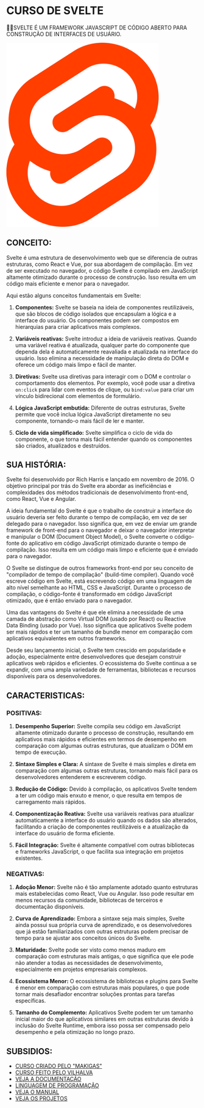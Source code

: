 # CURSO DE SVELTE
👨‍⚖️SVELTE É UM FRAMEWORK JAVASCRIPT DE CÓDIGO ABERTO PARA CONSTRUÇÃO DE INTERFACES DE USUÁRIO.

<img src="FOTO.png" align="center" width="400"> <br>

## CONCEITO:
Svelte é uma estrutura de desenvolvimento web que se diferencia de outras estruturas, como React e Vue, por sua abordagem de compilação. Em vez de ser executado no navegador, o código Svelte é compilado em JavaScript altamente otimizado durante o processo de construção. Isso resulta em um código mais eficiente e menor para o navegador.

Aqui estão alguns conceitos fundamentais em Svelte:

1. **Componentes:** Svelte se baseia na ideia de componentes reutilizáveis, que são blocos de código isolados que encapsulam a lógica e a interface do usuário. Os componentes podem ser compostos em hierarquias para criar aplicativos mais complexos.

2. **Variáveis reativas:** Svelte introduz a ideia de variáveis reativas. Quando uma variável reativa é atualizada, qualquer parte do componente que dependa dela é automaticamente reavaliada e atualizada na interface do usuário. Isso elimina a necessidade de manipulação direta do DOM e oferece um código mais limpo e fácil de manter.

3. **Diretivas:** Svelte usa diretivas para interagir com o DOM e controlar o comportamento dos elementos. Por exemplo, você pode usar a diretiva `on:click` para lidar com eventos de clique, ou `bind:value` para criar um vínculo bidirecional com elementos de formulário.

4. **Lógica JavaScript embutida:** Diferente de outras estruturas, Svelte permite que você inclua lógica JavaScript diretamente no seu componente, tornando-o mais fácil de ler e manter.

5. **Ciclo de vida simplificado:** Svelte simplifica o ciclo de vida do componente, o que torna mais fácil entender quando os componentes são criados, atualizados e destruídos.

## SUA HISTÓRIA:
Svelte foi desenvolvido por Rich Harris e lançado em novembro de 2016. O objetivo principal por trás do Svelte era abordar as ineficiências e complexidades dos métodos tradicionais de desenvolvimento front-end, como React, Vue e Angular.

A ideia fundamental do Svelte é que o trabalho de construir a interface do usuário deveria ser feito durante o tempo de compilação, em vez de ser delegado para o navegador. Isso significa que, em vez de enviar um grande framework de front-end para o navegador e deixar o navegador interpretar e manipular o DOM (Document Object Model), o Svelte converte o código-fonte do aplicativo em código JavaScript otimizado durante o tempo de compilação. Isso resulta em um código mais limpo e eficiente que é enviado para o navegador.

O Svelte se distingue de outros frameworks front-end por seu conceito de "compilador de tempo de compilação" (build-time compiler). Quando você escreve código em Svelte, está escrevendo código em uma linguagem de alto nível semelhante ao HTML, CSS e JavaScript. Durante o processo de compilação, o código-fonte é transformado em código JavaScript otimizado, que é então enviado para o navegador.

Uma das vantagens do Svelte é que ele elimina a necessidade de uma camada de abstração como Virtual DOM (usado por React) ou Reactive Data Binding (usado por Vue). Isso significa que aplicativos Svelte podem ser mais rápidos e ter um tamanho de bundle menor em comparação com aplicativos equivalentes em outros frameworks.

Desde seu lançamento inicial, o Svelte tem crescido em popularidade e adoção, especialmente entre desenvolvedores que desejam construir aplicativos web rápidos e eficientes. O ecossistema do Svelte continua a se expandir, com uma ampla variedade de ferramentas, bibliotecas e recursos disponíveis para os desenvolvedores.

## CARACTERISTICAS:
### POSITIVAS:
1. **Desempenho Superior:** Svelte compila seu código em JavaScript altamente otimizado durante o processo de construção, resultando em aplicativos mais rápidos e eficientes em termos de desempenho em comparação com algumas outras estruturas, que atualizam o DOM em tempo de execução.

2. **Sintaxe Simples e Clara:** A sintaxe de Svelte é mais simples e direta em comparação com algumas outras estruturas, tornando mais fácil para os desenvolvedores entenderem e escreverem código.

3. **Redução de Código:** Devido à compilação, os aplicativos Svelte tendem a ter um código mais enxuto e menor, o que resulta em tempos de carregamento mais rápidos.

4. **Componentização Reativa:** Svelte usa variáveis reativas para atualizar automaticamente a interface do usuário quando os dados são alterados, facilitando a criação de componentes reutilizáveis e a atualização da interface do usuário de forma eficiente.

5. **Fácil Integração:** Svelte é altamente compatível com outras bibliotecas e frameworks JavaScript, o que facilita sua integração em projetos existentes.

### NEGATIVAS:
1. **Adoção Menor:** Svelte não é tão amplamente adotado quanto estruturas mais estabelecidas como React, Vue ou Angular. Isso pode resultar em menos recursos da comunidade, bibliotecas de terceiros e documentação disponíveis.

2. **Curva de Aprendizado:** Embora a sintaxe seja mais simples, Svelte ainda possui sua própria curva de aprendizado, e os desenvolvedores que já estão familiarizados com outras estruturas podem precisar de tempo para se ajustar aos conceitos únicos do Svelte.

3. **Maturidade:** Svelte pode ser visto como menos maduro em comparação com estruturas mais antigas, o que significa que ele pode não atender a todas as necessidades de desenvolvimento, especialmente em projetos empresariais complexos.

4. **Ecossistema Menor:** O ecossistema de bibliotecas e plugins para Svelte é menor em comparação com estruturas mais populares, o que pode tornar mais desafiador encontrar soluções prontas para tarefas específicas.

5. **Tamanho do Complemento:** Aplicativos Svelte podem ter um tamanho inicial maior do que aplicativos similares em outras estruturas devido à inclusão do Svelte Runtime, embora isso possa ser compensado pelo desempenho e pela otimização no longo prazo.

## SUBSIDIOS:
- [CURSO CRIADO PELO "MAKIGAS"](https://youtube.com/playlist?list=PLTd5ehIj0goM-5mQxXLmCr5nHZX_yc2QT&si=pgdYbpihe9Dy9Drh)
- [CURSO FEITO PELO VILHALVA](https://github.com/VILHALVA)
- [VEJA A DOCUMENTAÇÃO](https://svelte.dev/docs/introduction)
- [LINGUAGEM DE PROGRAMAÇÃO](https://github.com/VILHALVA/CURSO-DE-JAVASCRIPT)
- [VEJA O MANUAL](./MANUAL.md)
- [VEJA OS PROJETOS](https://github.com/VILHALVA?tab=repositories&q=topic:SVELTE)

